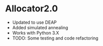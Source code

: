 # Allocator2.0
 - Updated to use DEAP
 - Added simulated annealing
 - Works with Python 3.X
 - TODO: Some testing and code refactoring
